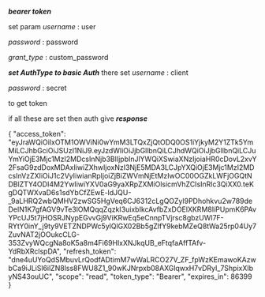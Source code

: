 ***bearer token*** 

set param
*username* : user

*password* : password

*grant_type* : custom_password


***set AuthType to basic Auth***
there set 
*username* : client

*password* : secret

to get token

if all these are set then auth give ***response***

{
    "access_token": "eyJraWQiOiIxOTM1OWViNi0wYmM3LTQxZjQtODQ0OS1iYjkyM2Y1ZTk5YmMiLCJhbGciOiJSUzI1NiJ9.eyJzdWIiOiJjbGllbnQiLCJhdWQiOiJjbGllbnQiLCJuYmYiOjE3Mjc1MzI2MDcsInNjb3BlIjpbInJlYWQiXSwiaXNzIjoiaHR0cDovL2xvY2FsaG9zdDoxMDAxIiwiZXhwIjoxNzI3NjE5MDA3LCJpYXQiOjE3Mjc1MzI2MDcsInVzZXIiOiJ1c2VyIiwianRpIjoiZjBiZWVmNjEtMzIwOC00OGZkLWFjOGQtNDBlZTY4ODI4M2YwIiwiYXV0aG9yaXRpZXMiOlsicmVhZCIsInRlc3QiXX0.teKgDQTWXvaD6s1sdYbCfZEwE-ldJQU-_9aLHRQ2wbQMHV2zwSG5HgVeq6CJ6312cLgQOZyl9PDhohkvu2w789deDeIN1K7gfAGV9vTe3lOMQqqZqzkI3uixbIkcAvfbZxDOElXKRM8IiPUpmK6PAvYPcUJ5t7jHOSRJNypEGvvGj9ViKRwEq5eCnnpTVjrsc8gbzUWl7F-RYtY0inY_j9ty9VETZNDPWc5ylQlGX02Bb5gZlfY9kebMZeQ8tWa25rp04Uy7ZuvNAT2jOOukcCLG-353ZvyWQcgNa8oK5a8m4Fi69HlxXNJkqUB_eFtqfaAffTAfv-YdRbXRclspDA",
    "refresh_token": "dne4uUYoQdSMbuvLrQodfADtimM7wWaLRCO27V_ZF_fpWzKEmawoKAzwbCa9iJLiSl6ilZN8lss8FWU8Z1_90wKJNrpxb08AXGlqwxH7vDRyI_7ShpixXIbyNS43ouUC",
    "scope": "read",
    "token_type": "Bearer",
    "expires_in": 86399
}